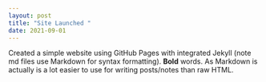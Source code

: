 ```yaml
---
layout: post
title: "Site Launched "
date: 2021-09-01
---
```


Created a simple website using GitHub Pages with integrated Jekyll (note md files use Markdown for syntax 
formatting).  **Bold** words.  As Markdown is actually is a lot easier to use for writing posts/notes than raw
HTML.
